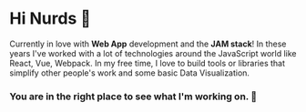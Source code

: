 # Hi Nurds 👋

Currently in love with **Web App** development and the **JAM stack**!
In these years I've worked with a lot of technologies around the JavaScript world like React, Vue, Webpack.
In my free time, I love to build tools or libraries that simplify other people's work and some basic Data Visualization.

### You are in the right place to see what I'm working on. 🤟
